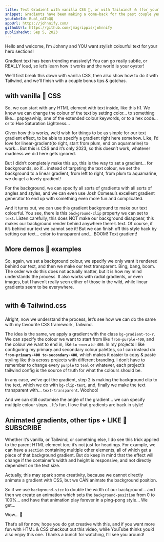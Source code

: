 ```yaml
---
title: Text Gradient with vanilla CSS 🍦, or with Tailwind! ⛵️ (for your stylish hero sections)
snippet: Gradients have been making a come-back for the past couple years, let’s get in on the fresh Text Gradient trend!
youtubeId: Bual_cAToQQ
appUrl: https://johnnify.com/
githubUrl: https://github.com/jmagrippis/johnnify
publishedAt: Sep 5, 2023
---
```


Hello and welcome, I’m Johnny and YOU want stylish colourful text for your hero sections!

Gradient text has been trending massively! You can go really subtle, or REALLY loud, so let’s learn how it works and the world is your oyster!

We’ll first break this down with vanilla CSS, then also show how to do it with Tailwind, and we’ll finish with a couple bonus tips & gotchas.

## with vanilla 🍦 CSS

So, we can start with any HTML element with text inside, like this h1. We know we can change the colour of the text by setting color… to something like… papayawhip, one of the extended colour keywords, or to a hex code… or to Hue Saturation Lightness…

Given how this works, we’d wish for things to be as simple for our text gradient effect, to be able to specify a gradient right here somehow. Like, I’d love for linear-gradient(to right, start from plum, end on aquamarine) to work… But this is CSS and it’s only 2023, so this doesn’t work, whatever madness we did here gets ignored.

But I didn’t completely make this up, this is the way to set a gradient… for backgrounds, so if… instead of targeting the text colour, we set the background to a linear gradient, from left to right, from plum to aquamarine, we do get a lovely gradient!

For the background, we can specify all sorts of gradients with all sorts of angles and styles, and we can even use Josh Comeau’s excellent gradient generator to end up with something even more fun and complicated.

And it turns out, we can use this gradient background to make our text colourful. You see, there is this `background-clip` property we can set to `text`. Listen carefully, this does NOT make our background disappear, this makes our background render behind anywhere there’s text. Of course, if it’s behind our text we cannot see it! But we can finish off this style hack by setting our text… color to transparent and… BOOM! Text gradient!

## More demos 🚀 examples

So, again, we set a background colour, we specify we only want it rendered behind our text, and then we make our text transparent. Bing, bang, boom. The order we do this does not actually matter, but it is how my mind understands the process. It also works with radial gradients, or even images, but I haven’t really seen either of those in the wild, while linear gradients seem to be everywhere.

## with ⛵️ Tailwind.css

Alright, now we understand the process, let’s see how we can do the same with my favourite CSS framework, Tailwind.

The idea is the same, we apply a gradient with the class `bg-gradient-to-r`. We can specify the colour we want to start from like `from-purple-400`, and the colour we want to end in, like `to-emerald-400`. In my projects I like configuring my primary and secondary colour palettes, so I can instead do **`from-primary-400 to-secondary-400`**, which makes it easier to copy & paste styling like this across projects with different branding. I don’t have to remember to change every `purple` to `teal` or whatever, each project’s tailwind config is the source of truth for what the colours should be.

In any case, we’ve got the gradient, step 2 is making the background clip to the text, which we do with `bg-clip-text`, and, finally we make the text transparent with… `text-transparent`. Woohoo!

And we can still customise the angle of the gradient… we can specify multiple colour stops… It’s fun, I love that gradients are back in style!

## Animated gradients, other tips + LIKE 💜 SUBSCRIBE

Whether it’s vanilla, or Tailwind, or something else, I do see this trick applied to the parent HTML element too; it’s not just for headings. For example, we can have a `section` containing multiple other elements, all of which get a piece of that background gradient. But do keep in mind that the effect will change if the container’s width and height is responsive, and not directly dependent on the text size.

Actually, this may spark some creativity, because we cannot directly animate a gradient with CSS, but we CAN animate the background position.

So if we use `background-size` to double the width of our background… and then we create an animation which sets the `background-position` from 0 to 100%… and have that animation play forever in a ping-pong style… We get…

Wow… 🤩

That’s all for now, hope you do get creative with this, and if you want more fun with HTML & CSS checkout out this video, while YouTube thinks you’d also enjoy this one. Thanks a bunch for watching, I’ll see you around!
